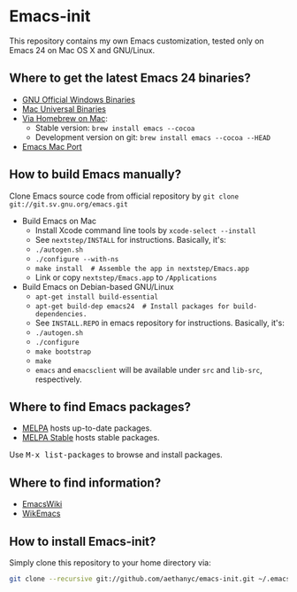 # Emacs-init #

This repository contains my own Emacs customization, tested only on Emacs 24 on
Mac OS X and GNU/Linux.

## Where to get the latest Emacs 24 binaries? ##

* [GNU Official Windows Binaries](http://ftp.gnu.org/gnu/emacs/windows/)
* [Mac Universal Binaries](http://emacsformacosx.com/)
* [Via Homebrew on Mac](https://github.com/mxcl/homebrew/blob/master/Library/Formula/emacs.rb):
  * Stable version: `brew install emacs --cocoa`
  * Development version on git: `brew install emacs --cocoa --HEAD`
* [Emacs Mac Port](https://github.com/railwaycat/emacs-mac-port/wiki/Downloads)

## How to build Emacs manually?
Clone Emacs source code from official repository by `git clone git://git.sv.gnu.org/emacs.git`

* Build Emacs on Mac
  * Install Xcode command line tools by `xcode-select --install`
  * See `nextstep/INSTALL` for instructions. Basically, it's:
  * `./autogen.sh`
  * `./configure --with-ns`
  * `make install  # Assemble the app in nextstep/Emacs.app`
  * Link or copy `nextstep/Emacs.app` to `/Applications`
* Build Emacs on Debian-based GNU/Linux
  * `apt-get install build-essential`
  * `apt-get build-dep emacs24  # Install packages for build-dependencies.`
  * See `INSTALL.REPO` in emacs repository for instructions. Basically, it's:
  * `./autogen.sh`
  * `./configure`
  * `make bootstrap`
  * `make`
  * `emacs` and `emacsclient` will be available under `src` and `lib-src`, respectively.

## Where to find Emacs packages? ##

* [MELPA](http://melpa.org/) hosts up-to-date packages.
* [MELPA Stable](http://stable.melpa.org/) hosts stable packages.

Use <kbd>M-x list-packages</kbd> to browse and install packages.

## Where to find information? ##

* [EmacsWiki](http://www.emacswiki.org/)
* [WikEmacs](http://wikemacs.org/)


## How to install Emacs-init? ##

Simply clone this repository to your home directory via:

```bash
git clone --recursive git://github.com/aethanyc/emacs-init.git ~/.emacs.d
```
